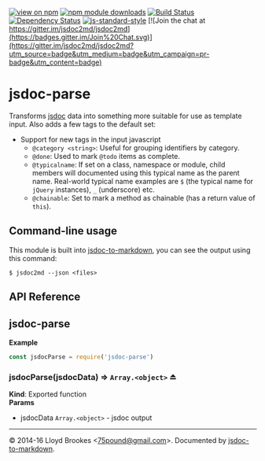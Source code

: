 [![view on npm](http://img.shields.io/npm/v/jsdoc-parse.svg)](https://www.npmjs.org/package/jsdoc-parse)
[![npm module downloads](http://img.shields.io/npm/dt/jsdoc-parse.svg)](https://www.npmjs.org/package/jsdoc-parse)
[![Build Status](https://travis-ci.org/jsdoc2md/jsdoc-parse.svg?branch=master)](https://travis-ci.org/jsdoc2md/jsdoc-parse)
[![Dependency Status](https://david-dm.org/jsdoc2md/jsdoc-parse.svg)](https://david-dm.org/jsdoc2md/jsdoc-parse)
[![js-standard-style](https://img.shields.io/badge/code%20style-standard-brightgreen.svg)](https://github.com/feross/standard)
[![Join the chat at https://gitter.im/jsdoc2md/jsdoc2md](https://badges.gitter.im/Join%20Chat.svg)](https://gitter.im/jsdoc2md/jsdoc2md?utm_source=badge&utm_medium=badge&utm_campaign=pr-badge&utm_content=badge)

# jsdoc-parse
Transforms [jsdoc](https://github.com/jsdoc3/jsdoc) data into something more suitable for use as template input. Also adds a few tags to the default set:

* Support for new tags in the input javascript
  * `@category <string>`: Useful for grouping identifiers by category.
  * `@done`: Used to mark `@todo` items as complete.
  * `@typicalname`: If set on a class, namespace or module, child members will documented using this typical name as the parent name. Real-world typical name examples are `$` (the typical name for `jQuery` instances), `_` (underscore) etc.
  * `@chainable`: Set to mark a method as chainable (has a return value of `this`).

## Command-line usage

This module is built into [jsdoc-to-markdown](https://github.com/jsdoc2md/jsdoc-to-markdown/), you can see the output using this command:

```
$ jsdoc2md --json <files>
```

## API Reference
<a name="module_jsdoc-parse"></a>

## jsdoc-parse
**Example**  
```js
const jsdocParse = require('jsdoc-parse')
```
<a name="exp_module_jsdoc-parse--jsdocParse"></a>

### jsdocParse(jsdocData) ⇒ <code>Array.&lt;object&gt;</code> ⏏
**Kind**: Exported function  
**Params**

- jsdocData <code>Array.&lt;object&gt;</code> - jsdoc output


* * *

&copy; 2014-16 Lloyd Brookes \<75pound@gmail.com\>. Documented by [jsdoc-to-markdown](https://github.com/75lb/jsdoc-to-markdown).

